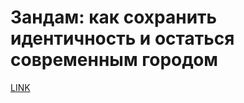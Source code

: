 # Зандам: как сохранить идентичность и остаться современным городом



[LINK](https://varlamov.ru/3545476.html)